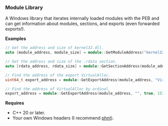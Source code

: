 ### Module Library

A Windows library that iterates internally loaded modules with the PEB and can get information about modules, sections,
and exports (even forwarded exports!).

**Examples**

```c++
// Get the address and size of kernel32.dll.
auto [module_address, module_size] = module::GetModuleAddress("kernel32.dll");

// Get the address and size of the .rdata section.
auto [rdata_address, rdata_size] = module::GetSectionAddress(module_address, ".rdata");

// Find the address of the export VirtualAlloc.
uint64_t export_address = module::GetExportAddress(module_address, "VirtualAlloc");

// Find the address of VirtualAlloc by ordinal.
export_address = module::GetExportAddress(module_address, "", true, 1536);
```

**Requires**

- C++ 20 or later.
- Your own Windows headers (I recommend [phnt](https://github.com/winsiderss/systeminformer/tree/master/phnt)).